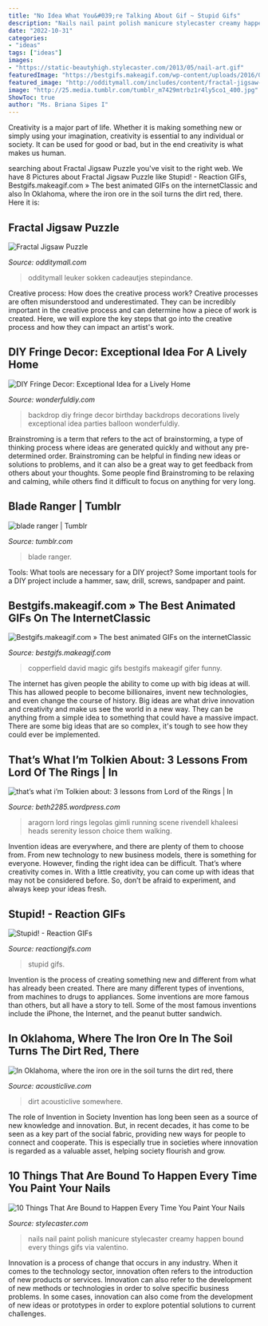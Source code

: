 ```yaml
---
title: "No Idea What You&#039;re Talking About Gif ~ Stupid Gifs"
description: "Nails nail paint polish manicure stylecaster creamy happen bound every things gifs via valentino"
date: "2022-10-31"
categories:
- "ideas"
tags: ["ideas"]
images:
- "https://static-beautyhigh.stylecaster.com/2013/05/nail-art.gif"
featuredImage: "https://bestgifs.makeagif.com/wp-content/uploads/2016/07/magic.gif"
featured_image: "http://odditymall.com/includes/content/fractal-jigsaw-puzzle-0.gif"
image: "http://25.media.tumblr.com/tumblr_m7429mtrbz1r4ly5co1_400.jpg"
ShowToc: true
author: "Ms. Briana Sipes I"
---
```



Creativity is a major part of life. Whether it is making something new or simply using your imagination, creativity is essential to any individual or society. It can be used for good or bad, but in the end creativity is what makes us human.

	

		
searching about Fractal Jigsaw Puzzle you've visit to the right web. We have 8 Pictures about Fractal Jigsaw Puzzle like Stupid! - Reaction GIFs, Bestgifs.makeagif.com » The best animated GIFs on the internetClassic and also In Oklahoma, where the iron ore in the soil turns the dirt red, there. Here it is:
		
    
## Fractal Jigsaw Puzzle

<img loading=lazy src="http://odditymall.com/includes/content/fractal-jigsaw-puzzle-0.gif" onerror="this.onerror=null;this.src='https://tse1.mm.bing.net/th?id=OIP.XpF1YlrxEXDDhf1gdLfdBwHaGU&amp;pid=15.1';" alt="Fractal Jigsaw Puzzle">

_Source: odditymall.com_

>odditymall leuker sokken cadeautjes stepindance. 

	

Creative process: How does the creative process work?
Creative processes are often misunderstood and underestimated. They can be incredibly important in the creative process and can determine how a piece of work is created. Here, we will explore the key steps that go into the creative process and how they can impact an artist's work.

    
## DIY Fringe Decor: Exceptional Idea For A Lively Home

<img loading=lazy src="https://cdn.wonderfuldiy.com/wp-content/uploads/2018/02/Fringe-party-backdrop--768x1024.jpeg" onerror="this.onerror=null;this.src='https://tse2.mm.bing.net/th?id=OIP.ItJRmApFyJq_cToqDKXDcgHaJ4&amp;pid=15.1';" alt="DIY Fringe Decor: Exceptional Idea for a Lively Home">

_Source: wonderfuldiy.com_

>backdrop diy fringe decor birthday backdrops decorations lively exceptional idea parties balloon wonderfuldiy. 

	

Brainstroming is a term that refers to the act of brainstorming, a type of thinking process where ideas are generated quickly and without any pre-determined order. Brainstroming can be helpful in finding new ideas or solutions to problems, and it can also be a great way to get feedback from others about your thoughts. Some people find Brainstroming to be relaxing and calming, while others find it difficult to focus on anything for very long.

    
## Blade Ranger | Tumblr

<img loading=lazy src="https://38.media.tumblr.com/c06044684201dadf09bc3671b3c99812/tumblr_nbjpvu9MXG1r3qv9go4_r1_500.gif" onerror="this.onerror=null;this.src='https://tse2.mm.bing.net/th?id=OIP.ROcSuSY5-9OAoZY1fl2NDgHaD9&amp;pid=15.1';" alt="blade ranger | Tumblr">

_Source: tumblr.com_

>blade ranger. 

	

Tools: What tools are necessary for a DIY project?
Some important tools for a DIY project include a hammer, saw, drill, screws, sandpaper and paint.

    
## Bestgifs.makeagif.com » The Best Animated GIFs On The InternetClassic

<img loading=lazy src="https://bestgifs.makeagif.com/wp-content/uploads/2016/07/magic.gif" onerror="this.onerror=null;this.src='https://tse1.mm.bing.net/th?id=OIP.ZjZ33MBEoTOy6OFtv3HN2wHaFW&amp;pid=15.1';" alt="Bestgifs.makeagif.com » The best animated GIFs on the internetClassic">

_Source: bestgifs.makeagif.com_

>copperfield david magic gifs bestgifs makeagif gifer funny. 

	

The internet has given people the ability to come up with big ideas at will. This has allowed people to become billionaires, invent new technologies, and even change the course of history. Big ideas are what drive innovation and creativity and make us see the world in a new way. They can be anything from a simple idea to something that could have a massive impact. There are some big ideas that are so complex, it's tough to see how they could ever be implemented.

    
## That’s What I’m Tolkien About: 3 Lessons From Lord Of The Rings | In

<img loading=lazy src="http://25.media.tumblr.com/tumblr_m7429mtrbz1r4ly5co1_400.jpg" onerror="this.onerror=null;this.src='https://tse2.mm.bing.net/th?id=OIP.XhA5jbgKnzgktu0WWgFlfQAAAA&amp;pid=15.1';" alt="that’s what i’m Tolkien about: 3 lessons from Lord of the Rings | In">

_Source: beth2285.wordpress.com_

>aragorn lord rings legolas gimli running scene rivendell khaleesi heads serenity lesson choice them walking. 

	

Invention ideas are everywhere, and there are plenty of them to choose from. From new technology to new business models, there is something for everyone. However, finding the right idea can be difficult. That’s where creativity comes in. With a little creativity, you can come up with ideas that may not be considered before. So, don’t be afraid to experiment, and always keep your ideas fresh.

    
## Stupid! - Reaction GIFs

<img loading=lazy src="http://www.reactiongifs.com/wp-content/uploads/2013/05/stupid.gif" onerror="this.onerror=null;this.src='https://tse1.mm.bing.net/th?id=OIP.6e9-iu1-nWra0SJD2_9U5wHaGo&amp;pid=15.1';" alt="Stupid! - Reaction GIFs">

_Source: reactiongifs.com_

>stupid gifs. 

	

Invention is the process of creating something new and different from what has already been created. There are many different types of inventions, from machines to drugs to appliances. Some inventions are more famous than others, but all have a story to tell. Some of the most famous inventions include the iPhone, the Internet, and the peanut butter sandwich.

    
## In Oklahoma, Where The Iron Ore In The Soil Turns The Dirt Red, There

<img loading=lazy src="https://acousticlive.com/February_2008_files/lafave_road.jpg" onerror="this.onerror=null;this.src='https://tse2.mm.bing.net/th?id=OIP.iZWWVnBILty1PyuIbRAD-wAAAA&amp;pid=15.1';" alt="In Oklahoma, where the iron ore in the soil turns the dirt red, there">

_Source: acousticlive.com_

>dirt acousticlive somewhere. 

	

The role of Invention in Society
Invention has long been seen as a source of new knowledge and innovation. But, in recent decades, it has come to be seen as a key part of the social fabric, providing new ways for people to connect and cooperate. This is especially true in societies where innovation is regarded as a valuable asset, helping society flourish and grow.

    
## 10 Things That Are Bound To Happen Every Time You Paint Your Nails

<img loading=lazy src="https://static-beautyhigh.stylecaster.com/2013/05/nail-art.gif" onerror="this.onerror=null;this.src='https://tse3.mm.bing.net/th?id=OIP.UM0fPzvHn4GzbkZFSCJWcgHaE8&amp;pid=15.1';" alt="10 Things That Are Bound to Happen Every Time You Paint Your Nails">

_Source: stylecaster.com_

>nails nail paint polish manicure stylecaster creamy happen bound every things gifs via valentino. 

	

Innovation is a process of change that occurs in any industry. When it comes to the technology sector, innovation often refers to the introduction of new products or services. Innovation can also refer to the development of new methods or technologies in order to solve specific business problems. In some cases, innovation can also come from the development of new ideas or prototypes in order to explore potential solutions to current challenges.

